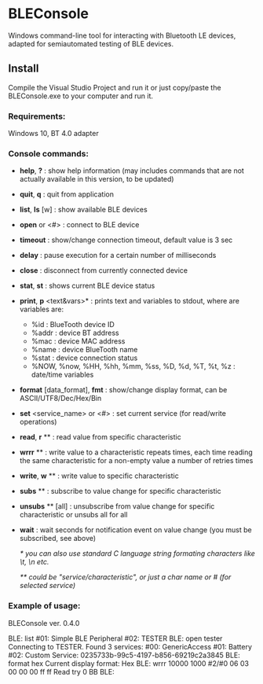 # BLEConsole
Windows command-line tool for interacting with Bluetooth LE devices, adapted for semiautomated testing of BLE devices.

## Install
Compile the Visual Studio Project and run it or just copy/paste the BLEConsole.exe to your computer and run it.

### Requirements:

Windows 10, BT 4.0 adapter

### Console commands:

- **help**, **?**                      : show help information (may includes commands that are not actually available in this version, to be updated)
- **quit**, **q**                      : quit from application
- **list**, **ls** [w]                 : show available BLE devices
- **open** <name> or <#>           : connect to BLE device
- **timeout** <sec>                    : show/change connection timeout, default value is 3 sec
- **delay** <msec>                 : pause execution for a certain number of milliseconds
- **close**                        : disconnect from currently connected device
- **stat**, **st**                     : shows current BLE device status
- **print**, **p** <text&vars>*     : prints text and variables to stdout, where are variables are:
	* %id : BlueTooth device ID
	* %addr : device BT address
	* %mac : device MAC address
	* %name : device BlueTooth name
	* %stat : device connection status
	* %NOW, %now, %HH, %hh, %mm, %ss, %D, %d, %T, %t, %z : date/time variables
- **format** [data_format], **fmt**    : show/change display format, can be ASCII/UTF8/Dec/Hex/Bin
- **set** <service_name> or <#>    : set current service (for read/write operations)
- **read**, **r** <name>**              : read value from specific characteristic
- **wrrr** <repeats> <retries> <name>** <value> : write value to a characteristic repeats times, each time reading the same characteristic for a non-empty value a number of retries times
- **write**, **w** <name>** <value>     : write value to specific characteristic
- **subs** <name>**                 : subscribe to value change for specific characteristic
- **unsubs** <name>** [all]         : unsubscribe from value change for specific characteristic or unsubs all for all
- **wait** : wait <timeout> seconds for notification event on value change (you must be subscribed, see above)
	
  _* you can also use standard C language string formating characters like \\t, \\n etc._
  
  _** <name> could be "service/characteristic", or just a char name or # (for selected service)_

### Example of usage:

BLEConsole ver. 0.4.0

BLE: list
#01: Simple BLE Peripheral
#02: TESTER
BLE: open tester
Connecting to TESTER.
Found 3 services:
#00: GenericAccess
#01: Battery
#02: Custom Service: 0235733b-99c5-4197-b856-69219c2a3845
BLE: format hex
Current display format: Hex
BLE: wrrr 10000 1000 #2/#0 06 03 00 00 00 ff ff
Read try 0
BB
BLE:

